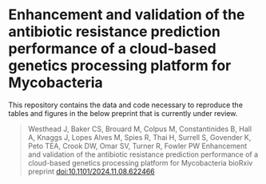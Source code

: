# Enhancement and validation of the antibiotic resistance prediction performance of a cloud-based genetics processing platform for Mycobacteria

This repository contains the data and code necessary to reproduce the tables and figures in the below preprint that is currently under review.

> Westhead J, Baker CS, Brouard M, Colpus M, Constantinides B, Hall A, Knaggs J, Lopes Alves M, Spies R, Thai H, Surrell S, Govender K, Peto TEA, Crook DW, Omar SV, Turner R, Fowler PW
> Enhancement and validation of the antibiotic resistance prediction performance of a cloud-based genetics processing platform for Mycobacteria
> bioRxiv preprint [doi:10.1101/2024.11.08.622466](https://doi.org/10.1101/2024.11.08.622466)
